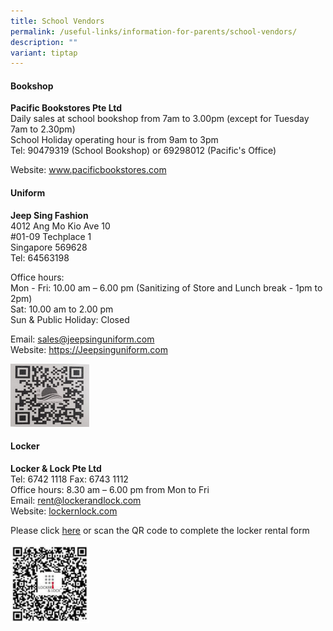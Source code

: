 ```yaml
---
title: School Vendors
permalink: /useful-links/information-for-parents/school-vendors/
description: ""
variant: tiptap
---
```

<h4><strong>Bookshop</strong></h4>
<p><strong>Pacific Bookstores Pte Ltd</strong> 
<br>Daily sales at school bookshop from 7am to 3.00pm (except for Tuesday
7am to 2.30pm)
<br>School Holiday operating hour is from 9am to 3pm
<br>Tel: 90479319 (School Bookshop) or 69298012 (Pacific's Office)</p>
<p>Website:&nbsp;<a href="http://www.pacificbookstores.com/" rel="noopener noreferrer nofollow" target="_blank">www.pacificbookstores.com</a>
</p>
<h4><strong>Uniform</strong></h4>
<p><strong>Jeep Sing Fashion</strong> 
<br>4012 Ang Mo Kio Ave 10
<br>#01-09 Techplace 1
<br>Singapore 569628
<br>Tel: 64563198</p>
<p>Office hours:&nbsp;
<br>Mon - Fri: 10.00 am – 6.00 pm (Sanitizing of Store and Lunch break - 1pm
to 2pm)
<br>Sat: 10.00 am to 2.00 pm
<br>Sun &amp; Public Holiday: Closed</p>
<p>Email: <a href="sales@jeepsinguniform.com" rel="noopener nofollow" target="_blank">sales@jeepsinguniform.com</a>
<br>Website:&nbsp;<a href="https://jeepsinguniform.com/" rel="noopener noreferrer nofollow" target="_blank">https://Jeepsinguniform.com</a>
</p>
<div class="isomer-image-wrapper">
<img style="width:25%" height="auto" width="100%" src="/images/Uniform%20vendor.jpeg">
</div>
<h4><strong>Locker</strong></h4>
<p><strong>Locker &amp; Lock Pte Ltd</strong> 
<br>Tel: 6742 1118 Fax: 6743 1112
<br>Office hours: 8.30 am – 6.00 pm from Mon to Fri
<br>Email:&nbsp;<a href="mailto:rent@lockerandlock.com" rel="noopener noreferrer nofollow" target="_blank">rent@lockerandlock.com</a> 
<br>Website:&nbsp;<a href="https://www.lockernlock.com/" rel="noopener noreferrer nofollow" target="_blank">lockernlock.com</a>
</p>
<p>Please click&nbsp;<a href="https://docs.google.com/forms/d/e/1FAIpQLSeisolK3flJHuHebdSK2kFlvzFlzeXmoubTjBSpnylG-NlllA/viewform" rel="noopener noreferrer nofollow" target="_blank">here</a>&nbsp;or
scan the QR code to complete the locker rental form</p>
<div class="isomer-image-wrapper">
<img style="width:25%" height="auto" width="100%" src="/images/qrcode_locker.png">
</div>
<p></p>